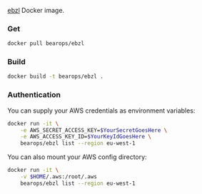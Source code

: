 [ebzl](https://github.com/bearops/ebzl) Docker image.

### Get

```bash
docker pull bearops/ebzl
```

### Build

```bash
docker build -t bearops/ebzl .
```

### Authentication

You can supply your AWS credentials as environment variables:

```bash
docker run -it \
    -e AWS_SECRET_ACCESS_KEY=$YourSecretGoesHere \
    -e AWS_ACCESS_KEY_ID=$YourKeyIdGoesHere \
    bearops/ebzl list --region eu-west-1
```

You can also mount your AWS config directory:

```bash
docker run -it \
    -v $HOME/.aws:/root/.aws
    bearops/ebzl list --region eu-west-1
```
